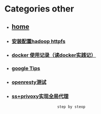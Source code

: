 # Categories other
* ## [home](../README.md)
* ### [安装配置hadoop httpfs](config_hadoop_httpfs.md)
* ### [docker 使用记录（读docker实践记）](docker.md)
* ### [google Tips](google_search_tips.md)
* ### [openresty测试](openresty_test.md)
* ### [ss+privoxy实现全局代理](ss_privoxy.md)
                           step by steop